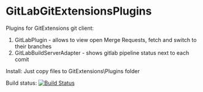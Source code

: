 # GitLabGitExtensionsPlugins

Plugins for GitExtensions git client:
1) GitLabPlugin - allows to view open Merge Requests, fetch and switch to their branches
2) GitLabBuildServerAdapter - shows gitlab pipeline status next to each comit

Install:
Just copy files to GitExtensions\Plugins folder


Build status:
[![Build Status](https://otmopo3.visualstudio.com/GitLabGitExtensionsPlugin/_apis/build/status/Build%20.NET%20Desktop?branchName=master)](https://otmopo3.visualstudio.com/GitLabGitExtensionsPlugin/_build/latest?definitionId=1&branchName=master)
